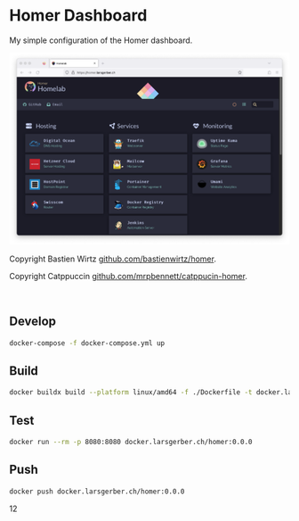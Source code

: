 # Homer Dashboard

My simple configuration of the Homer dashboard.

![Homer Dashboard](assets/images/demo.png "Homer Dashboard")

Copyright Bastien Wirtz  [github.com/bastienwirtz/homer](https://github.com/bastienwirtz/homer).

Copyright Catppuccin [github.com/mrpbennett/catppucin-homer](https://github.com/mrpbennett/catppucin-homer).

&nbsp;

## Develop

```bash
docker-compose -f docker-compose.yml up
```

## Build

```bash
docker buildx build --platform linux/amd64 -f ./Dockerfile -t docker.larsgerber.ch/homer:0.0.0 .
```

## Test

```bash
docker run --rm -p 8080:8080 docker.larsgerber.ch/homer:0.0.0
```

## Push

```bash
docker push docker.larsgerber.ch/homer:0.0.0
```
12
